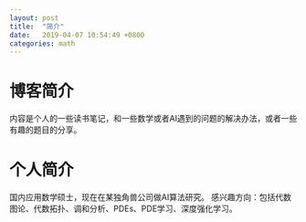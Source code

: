 ```yaml
---
layout: post
title:  "简介"
date:   2019-04-07 10:54:49 +0800
categories: math
---
```

# 博客简介
内容是个人的一些读书笔记，和一些数学或者AI遇到的问题的解决办法，或者一些有趣的题目的分享。

# 个人简介
国内应用数学硕士，现在在某独角兽公司做AI算法研究。
感兴趣方向：包括代数图论、代数拓扑、调和分析、PDEs、PDE学习、深度强化学习。
